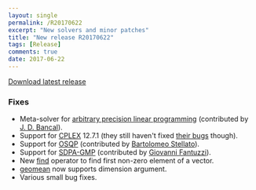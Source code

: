 ```yaml
---
layout: single
permalink: /R20170622
excerpt: "New solvers and minor patches"
title: "New release R20170622"
tags: [Release]
comments: true
date: 2017-06-22
---
```


[Download latest release](/download)

### Fixes

* Meta-solver for [arbitrary precision linear programming](/solver/refiner) (contributed by [J. D. Bancal](https://github.com/jdbancal)).
* Support for [CPLEX](/solver/cplex) 12.7.1 (they still haven't fixed [their bugs](/cplexcrash) though).
* Support for [OSQP](/solver/osqp) (contributed by [Bartolomeo Stellato](https://github.com/bstellato)).
* Support for [SDPA-GMP](/solver/sdpa) (contributed by [Giovanni Fantuzzi](https://github.com/giofantuzzi)).
* New [find](/command/find) operator to find first non-zero element of a vector.
* [geomean](/command/geomean) now supports dimension argument.
* Various small bug fixes.

